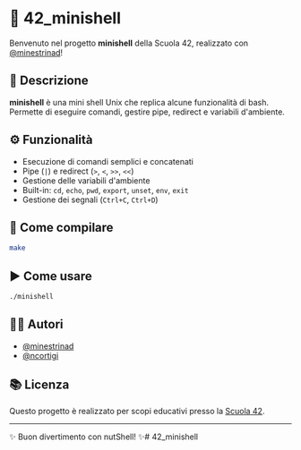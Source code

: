 # 🚀 42_minishell

Benvenuto nel progetto **minishell** della Scuola 42, realizzato con [@minestrinad](https://github.com/minestrinad)!

## 📝 Descrizione

**minishell** è una mini shell Unix che replica alcune funzionalità di bash. Permette di eseguire comandi, gestire pipe, redirect e variabili d'ambiente.

## ⚙️ Funzionalità

- Esecuzione di comandi semplici e concatenati
- Pipe (`|`) e redirect (`>`, `<`, `>>`, `<<`)
- Gestione delle variabili d'ambiente
- Built-in: `cd`, `echo`, `pwd`, `export`, `unset`, `env`, `exit`
- Gestione dei segnali (`Ctrl+C`, `Ctrl+D`)

## 🚧 Come compilare

```bash
make
```

## ▶️ Come usare

```bash
./minishell
```

## 👨‍💻 Autori

- [@minestrinad](https://github.com/minestrinad)
- [@ncortigi](https://github.com/ncortigi)

## 📚 Licenza

Questo progetto è realizzato per scopi educativi presso la [Scuola 42](https://www.42network.org/).

---
✨ Buon divertimento con nutShell! ✨# 42_minishell
